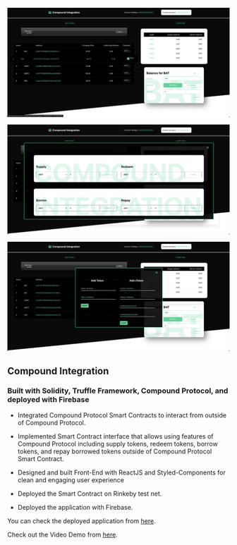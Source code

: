 ![alt text](https://github.com/own1t/compound-integration/blob/main/previews/compound-5.png?raw=true)

![alt text](https://github.com/own1t/compound-integration/blob/main/previews/compound-6.png?raw=true)

![alt text](https://github.com/own1t/compound-integration/blob/main/previews/compound-7.png?raw=true)

## Compound Integration

### Built with Solidity, Truffle Framework, Compound Protocol, and deployed with Firebase

- Integrated Compound Protocol Smart Contracts to interact from outside of Compound Protocol.

- Implemented Smart Contract interface that allows using features of Compound Protocol including supply tokens, redeem tokens, borrow tokens, and repay borrowed tokens outside of Compound Protocol Smart Contract.

- Designed and built Front-End with​ ReactJS and Styled-Components for clean and engaging user experience

- Deployed the Smart Contract on Rinkeby test net.

- Deployed the application with Firebase.

You can check the deployed application from <a href="https://compound-5991e.web.app/">here</a>.

Check out the Video Demo from <a href="https://vimeo.com/540450303">here</a>.
